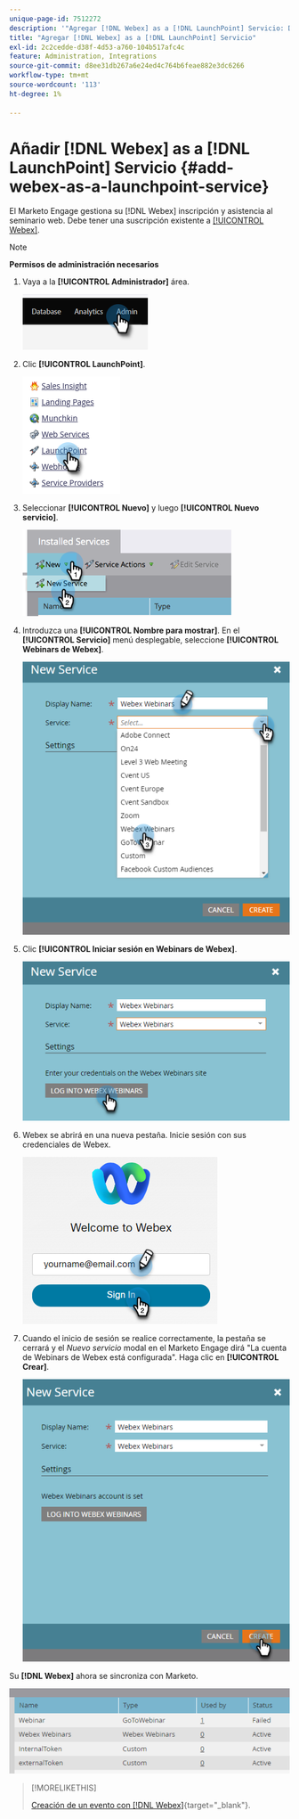 ```yaml
---
unique-page-id: 7512272
description: '"Agregar [!DNL Webex] as a [!DNL LaunchPoint] Servicio: Documentos de Marketo: documentación del producto'
title: "Agregar [!DNL Webex] as a [!DNL LaunchPoint] Servicio"
exl-id: 2c2cedde-d38f-4d53-a760-104b517afc4c
feature: Administration, Integrations
source-git-commit: d8ee31db267a6e24ed4c764b6feae882e3dc6266
workflow-type: tm+mt
source-wordcount: '113'
ht-degree: 1%

---
```


# Añadir [!DNL Webex] as a [!DNL LaunchPoint] Servicio {#add-webex-as-a-launchpoint-service}

El Marketo Engage gestiona su [!DNL Webex] inscripción y asistencia al seminario web. Debe tener una suscripción existente a [[!UICONTROL Webex]](https://www.webex.com/).

>[!NOTE]
>
>**Permisos de administración necesarios**

1. Vaya a la **[!UICONTROL Administrador]** área.

   ![](assets/add-webex-as-a-launchpoint-service-1.png)

1. Clic **[!UICONTROL LaunchPoint]**.

   ![](assets/add-webex-as-a-launchpoint-service-2.png)

1. Seleccionar **[!UICONTROL Nuevo]** y luego **[!UICONTROL Nuevo servicio]**.

   ![](assets/add-webex-as-a-launchpoint-service-3.png)

1. Introduzca una **[!UICONTROL Nombre para mostrar]**. En el **[!UICONTROL Servicio]** menú desplegable, seleccione **[!UICONTROL Webinars de Webex]**.

   ![](assets/add-webex-as-a-launchpoint-service-4.png)

1. Clic **[!UICONTROL Iniciar sesión en Webinars de Webex]**.

   ![](assets/add-webex-as-a-launchpoint-service-5.png)

1. Webex se abrirá en una nueva pestaña. Inicie sesión con sus credenciales de Webex.

   ![](assets/add-webex-as-a-launchpoint-service-6.png)

1. Cuando el inicio de sesión se realice correctamente, la pestaña se cerrará y el _Nuevo servicio_ modal en el Marketo Engage dirá &quot;La cuenta de Webinars de Webex está configurada&quot;. Haga clic en **[!UICONTROL Crear]**.

   ![](assets/add-webex-as-a-launchpoint-service-7.png)

Su **[!DNL Webex]** ahora se sincroniza con Marketo.

![](assets/add-webex-as-a-launchpoint-service-8.png)

>[!MORELIKETHIS]
>
>[Creación de un evento con [!DNL Webex]](/help/marketo/product-docs/demand-generation/events/create-an-event/create-an-event-with-webex.md){target="_blank"}.
